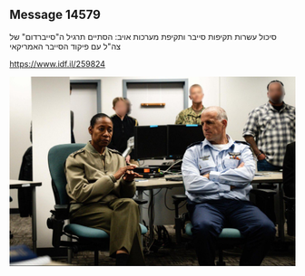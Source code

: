 ## Message 14579

סיכול עשרות תקיפות סייבר ותקיפת מערכות אויב:
הסתיים תרגיל ה"סייברדום" של צה"ל עם פיקוד הסייבר האמריקאי

https://www.idf.il/259824

![Photo](14579/14579_photo.jpg)
